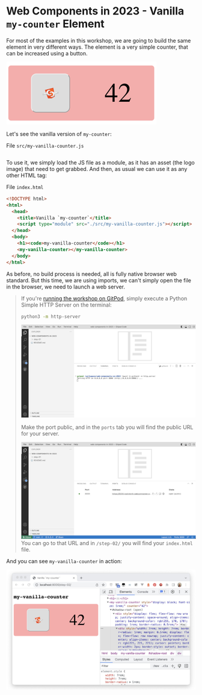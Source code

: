 # Web Components in 2023 - Vanilla `my-counter` Element

For most of the examples in this workshop, we are going to build the same element in very different ways. The element is a very simple counter, that can be increased using a button.

![`my-counter` Element](./img/my-counter.png)

Let's see the vanilla version of `my-counter`:

File `src/my-vanilla-counter.js`

```javascript

```
To use it, we simply load the JS file as a module, as it has an asset (the logo image) that need to get grabbed. And then, as usual we can use it as any other HTML tag:

File `index.html`
```html
<!DOCTYPE html>
<html>
  <head>
    <title>Vanilla `my-counter`</title>
    <script type="module" src="./src/my-vanilla-counter.js"></script>
  </head>
  <body>
    <h1><code>my-vanilla-counter</code></h1>
    <my-vanilla-counter></my-vanilla-counter>
  </body>
</html>
```

As before, no build process is needed, all is fully native browser web standard. But this time, we are using imports, we can't simply open the file in the browser, we need to launch a web server.

> If you're [running the workshop on GitPod](https://gitpod.io/#https://github.com/LostInBrittany/web-components-in-2023.git), simply execute a Python Simple HTTP Server on the terminal:
>
> ```bash
> python3 -m http-server
> ```
> [![GitPod - Running Python Simple HTTP Server](./img/gitpod-python-simple-http-server-1024.jpg)](./img/gitpod-python-simple-http-server.png)
> 
> Make the port public, and in the `ports` tab you will find the public URL for your server.
> 
> [![GitPod - Public URL for the server](./img/gitpod-public-url-1024.jpg)](./img/gitpod-public-url.png)
> You can go to that URL and in `/step-02/` you will find your `index.html` file.
 
And you can see `my-vanilla-counter` in action: 

[![`my-vanilla-counter` in action](./img/my-vanilla-counter-1024.jpg)](./img/my-vanilla-counter.png)